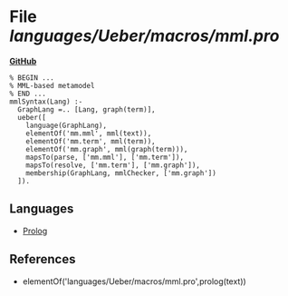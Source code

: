 # File _languages/Ueber/macros/mml.pro_
**[GitHub](https://github.com/softlang/yas/blob/master/languages/Ueber/macros/mml.pro)**
```
% BEGIN ...
% MML-based metamodel
% END ...
mmlSyntax(Lang) :-
  GraphLang =.. [Lang, graph(term)],
  ueber([
    language(GraphLang),
    elementOf('mm.mml', mml(text)),
    elementOf('mm.term', mml(term)),
    elementOf('mm.graph', mml(graph(term))),
    mapsTo(parse, ['mm.mml'], ['mm.term']),
    mapsTo(resolve, ['mm.term'], ['mm.graph']),
    membership(GraphLang, mmlChecker, ['mm.graph'])
  ]).
```

## Languages
* [Prolog](../languages/Prolog.md)

## References
* elementOf('languages/Ueber/macros/mml.pro',prolog(text))
